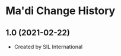 Ma'di Change History
====================

1.0 (2021-02-22)
----------------
* Created by SIL International 

